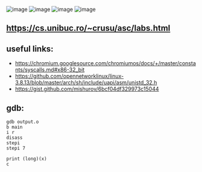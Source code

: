 ![image](https://user-images.githubusercontent.com/43640455/203275447-5e7b99ba-d5cd-4e4e-8e41-5f8c70ca3147.png)
![image](https://user-images.githubusercontent.com/43640455/203275596-5f36398c-6b96-40e4-9fc7-d8ce74c7b56b.png)
![image](https://user-images.githubusercontent.com/43640455/203276891-be3f8854-7c8c-4459-86ab-0b60a21bf05e.png)
![image](https://user-images.githubusercontent.com/43640455/203278199-1baa7947-1530-4369-a0c5-d98b1a387832.png)



## https://cs.unibuc.ro/~crusu/asc/labs.html

## useful links: 
- https://chromium.googlesource.com/chromiumos/docs/+/master/constants/syscalls.md#x86-32_bit 
- https://github.com/opennetworklinux/linux-3.8.13/blob/master/arch/sh/include/uapi/asm/unistd_32.h
- https://gist.github.com/mishurov/6bcf04df329973c15044

## gdb:
```
gdb output.o
b main 
i r 
disass
stepi 
stepi 7  

print (long)(x)
c
```
